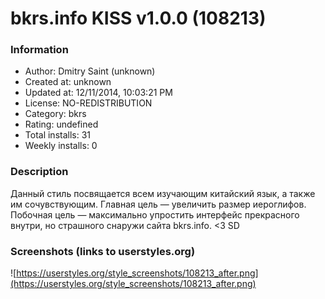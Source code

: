 # bkrs.info KISS v1.0.0 (108213)

### Information
- Author: Dmitry Saint (unknown)
- Created at: unknown
- Updated at: 12/11/2014, 10:03:21 PM
- License: NO-REDISTRIBUTION
- Category: bkrs
- Rating: undefined
- Total installs: 31
- Weekly installs: 0


### Description
Данный стиль посвящается всем изучающим китайский язык, а также им сочувствующим.
Главная цель — увеличить размер иероглифов. Побочная цель — максимально упростить интерфейс прекрасного внутри, но страшного снаружи сайта bkrs.info.
<3 SD


### Screenshots (links to userstyles.org)
![https://userstyles.org/style_screenshots/108213_after.png](https://userstyles.org/style_screenshots/108213_after.png)


